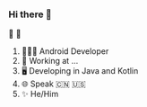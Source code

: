 ### Hi there 👋
💪 💪

1. 👨🏻‍💻 Android Developer
1. 🚧 Working at ...
1. 🖥 Developing in Java and Kotlin
1. 🌐 Speak 🇨🇳 🇺🇸 
1. ✨ He/Him 
<!--
**mufaith/mufaith** is a ✨ _special_ ✨ repository because its `README.md` (this file) appears on your GitHub profile.

Here are some ideas to get you started:

- 🔭 I’m currently working on ...
- 🌱 I’m currently learning ...
- 👯 I’m looking to collaborate on ...
- 🤔 I’m looking for help with ...
- 💬 Ask me about ...
- 📫 How to reach me: ...
- 😄 Pronouns: ...
- ⚡ Fun fact: ...
-->
